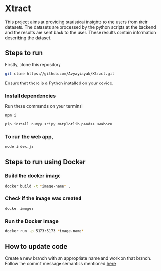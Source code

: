 # Xtract
This project aims at providing statistical insights to the users from their datasets.
The datasets are processed by the python scripts at the backend and the results are sent back to the user.
These results contain information describing the dataset.

## Steps to run
Firstly, clone this repository
```bash
git clone https://github.com/AvyayNayak/Xtract.git
```
Ensure that there is a Python installed on your device.
### Install dependencies
Run these commands on your terminal
```bash
npm i
```
```bash
pip install numpy scipy matplotlib pandas seaborn
```
### To run the web app, 
```bash
node index.js
```

## Steps to run using Docker
### Build the docker image
```bash
docker build -t *image-name* .
```
### Check if the image was created 
```bash
docker images
```
### Run the Docker image
```bash
docker run -p 5173:5173 *image-name*
```
## How to update code
Create a new branch with an appropriate name and work on that branch.
Follow the commit message semantics mentioned [here](https://gist.github.com/joshbuchea/6f47e86d2510bce28f8e7f42ae84c716)
